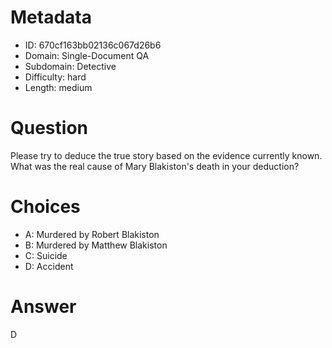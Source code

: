 # Metadata

- ID: 670cf163bb02136c067d26b6
- Domain: Single-Document QA
- Subdomain: Detective
- Difficulty: hard
- Length: medium

# Question

Please try to deduce the true story based on the evidence currently known. What was the real cause of Mary Blakiston's death in your deduction?

# Choices

- A: Murdered by Robert Blakiston
- B: Murdered by Matthew Blakiston
- C: Suicide
- D: Accident

# Answer

D
